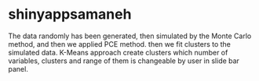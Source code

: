 # shinyappsamaneh
The data randomly has been generated, then simulated by the Monte Carlo method, and then we applied PCE method. then we fit clusters to the simulated data. K-Means approach create clusters which number of variables, clusters and range of them is changeable by user in slide bar panel.

